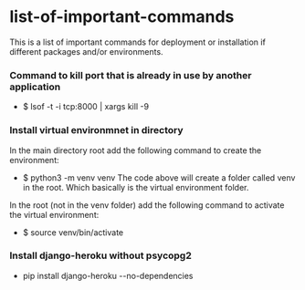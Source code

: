 # list-of-important-commands
This is a list of important commands for deployment or installation if different packages and/or environments.

### Command to kill port that is already in use by another application
- $ lsof -t -i tcp:8000 | xargs kill -9

### Install virtual environmnet in directory

In the main directory root add the following command to create the environment:

- $ python3 -m venv venv
The code above will create a folder called venv in the root. Which basically is the virtual environment folder.

In the root (not in the venv folder) add the following command to activate the virtual environment:
- $ source venv/bin/activate


### Install django-heroku without psycopg2
- pip install django-heroku --no-dependencies
